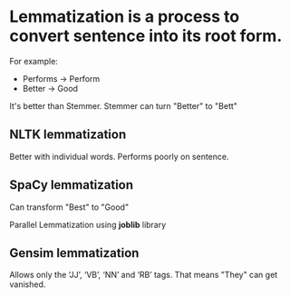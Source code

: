 # Lemmatization is a process to convert sentence into its root form.

For example:
- Performs -> Perform
- Better -> Good

It's better than Stemmer. Stemmer can turn "Better" to "Bett"

## NLTK lemmatization
  Better with individual words. Performs poorly on sentence.

## SpaCy lemmatization
  Can transform "Best" to "Good"
  
  Parallel Lemmatization using **joblib** library

## Gensim lemmatization
  Allows only the ‘JJ’, ‘VB’, ‘NN’ and ‘RB’ tags. That means "They" can get vanished.
